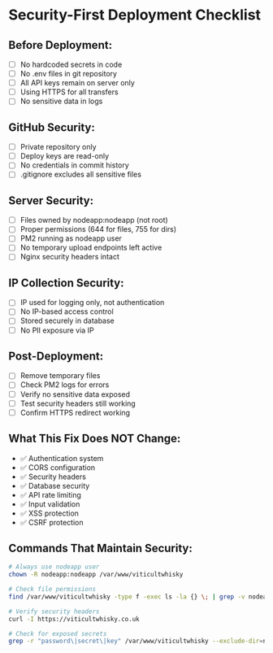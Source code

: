 # Security-First Deployment Checklist

## Before Deployment:
- [ ] No hardcoded secrets in code
- [ ] No .env files in git repository  
- [ ] All API keys remain on server only
- [ ] Using HTTPS for all transfers
- [ ] No sensitive data in logs

## GitHub Security:
- [ ] Private repository only
- [ ] Deploy keys are read-only
- [ ] No credentials in commit history
- [ ] .gitignore excludes all sensitive files

## Server Security:
- [ ] Files owned by nodeapp:nodeapp (not root)
- [ ] Proper permissions (644 for files, 755 for dirs)
- [ ] PM2 running as nodeapp user
- [ ] No temporary upload endpoints left active
- [ ] Nginx security headers intact

## IP Collection Security:
- [ ] IP used for logging only, not authentication
- [ ] No IP-based access control
- [ ] Stored securely in database
- [ ] No PII exposure via IP

## Post-Deployment:
- [ ] Remove temporary files
- [ ] Check PM2 logs for errors
- [ ] Verify no sensitive data exposed
- [ ] Test security headers still working
- [ ] Confirm HTTPS redirect working

## What This Fix Does NOT Change:
- ✅ Authentication system
- ✅ CORS configuration  
- ✅ Security headers
- ✅ Database security
- ✅ API rate limiting
- ✅ Input validation
- ✅ XSS protection
- ✅ CSRF protection

## Commands That Maintain Security:
```bash
# Always use nodeapp user
chown -R nodeapp:nodeapp /var/www/viticultwhisky

# Check file permissions
find /var/www/viticultwhisky -type f -exec ls -la {} \; | grep -v nodeapp

# Verify security headers
curl -I https://viticultwhisky.co.uk

# Check for exposed secrets
grep -r "password\|secret\|key" /var/www/viticultwhisky --exclude-dir=node_modules
```